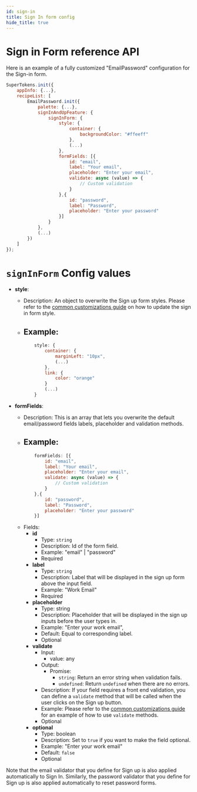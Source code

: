 ```yaml
---
id: sign-in
title: Sign In form config
hide_title: true
---
```


# Sign in Form reference API

Here is an example of a fully customized "EmailPassword" configuration for the Sign-in form.

```js
SuperTokens.init({
    appInfo: {...},
    recipeList: [
        EmailPassword.init({
            palette: {...},
            signInAndUpFeature: {
                signInForm: {
                    style: {
                        container: {
                            backgroundColor: "#ffeeff"
                        },
                        (...)
                    },
                    formFields: [{
                        id: "email",
                        label: "Your email",
                        placeholder: "Enter your email",
                        validate: async (value) => {
                            // Custom validation
                        }
                    },{
                        id: "password",
                        label: "Password",
                        placeholder: "Enter your password"
                    }]
                }
            },
            (...)
        })
    ]
});
```

# `signInForm` Config values

- **style**: 
    - Description: An object to overwrite the Sign up form styles. Please refer to the <a href="/docs/emailpassword/common-customizations/styling/changing-style" target="_blank">common customizations guide</a> on how to update the sign in form style.
    - Example: 
        -
        ```js
            style: {
                container: {
                    marginLeft: "10px",
                    (...)
                },
                link: {
                    color: "orange"
                }
                (...)
            }
        ```


- **formFields**: 
    - Description: This is an array that lets you overwrite the default email/password fields labels, placeholder and validation methods.
    - Example: 
        -
        ```js
            formFields: [{
                id: "email",
                label: "Your email",
                placeholder: "Enter your email",
                validate: async (value) => {
                    // Custom validation
                }
            },{
                id: "password",
                label: "Password",
                placeholder: "Enter your password"
            }]
        ```
    - Fields:
        - **id**
            - Type: `string`
            - Description: Id of the form field.
            - Example: "email" | "password"
            - Required
        - **label**
            - Type: `string`
            - Description: Label that will be displayed in the sign up form above the input field.
            - Example: "Work Email"
            - Required
        - **placeholder**
            - Type: string
            - Description: Placeholder that will be displayed in the sign up inputs before the user types in.
            - Example: "Enter your work email",
            - Default: Equal to corresponding label.
            - Optional
        - **validate**
            - Input:
                - value: any
            - Output:
                - Promise:
                    - `string`: Return an error string when validation fails.
                    - `undefined`: Return `undefined` when there are no errors.
            - Description: If your field requires a front end validation, you can define a `validate` method that will be called when the user clicks on the Sign up button.
            - Example: Please refer to the <a href="/docs/emailpassword/common-customizations/signup-form/field-validators" target="_blank">common customizations guide</a>
              for an example of how to use `validate` methods.
            - Optional
        - **optional**
            - Type: boolean
            - Description: Set to `true` if you want to make the field optional. 
            - Example: "Enter your work email"
            - Default: `false`
            - Optional

<div class="specialNote" style="margin-bottom: 40px">
Note that the email validator that you define for Sign up is also applied automatically to Sign In.
Similarly, the password validator that you define for Sign up is also applied automatically to reset password forms.
</div>
